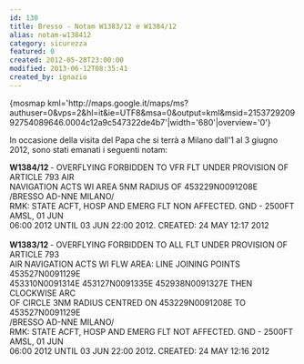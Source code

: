 ```yaml
---
id: 130
title: Bresso - Notam W1383/12 e W1384/12
alias: notam-w138412
category: sicurezza
featured: 0
created: 2012-05-28T23:00:00
modified: 2013-06-12T08:35:41
created_by: ignazio
---
```

<p>
 {mosmap kml='http://maps.google.it/maps/ms?authuser=0&amp;vps=2&amp;hl=it&amp;ie=UTF8&amp;msa=0&amp;output=kml&amp;msid=215372920992754089646.0004c12a9c547322de4b7'|width='680'|overview='0'}
</p>
<p>
</p>
<p>
 In occasione della visita del Papa che si terrà a Milano dall'1 al 3 giugno 2012, sono stati emanati i seguenti notam:
</p>
<p>
 <strong>
  W1384/12
 </strong>
 - OVERFLYING FORBIDDEN TO VFR FLT UNDER PROVISION OF ARTICLE 793 AIR
 <br/>
 NAVIGATION ACTS WI AREA 5NM RADIUS OF 453229N0091208E
 <br/>
 /BRESSO AD-NNE MILANO/
 <br/>
 RMK: STATE ACFT, HOSP AND EMERG FLT NON AFFECTED. GND - 2500FT AMSL, 01 JUN
 <br/>
 06:00 2012 UNTIL 03 JUN 22:00 2012. CREATED: 24 MAY 12:17 2012
 <br/>
 <br/>
 <strong>
  W1383/12
 </strong>
 - OVERFLYING FORBIDDEN TO ALL FLT UNDER PROVISION OF ARTICLE 793
 <br/>
 AIR NAVIGATION ACTS WI FLW AREA: LINE JOINING POINTS 453527N0091129E
 <br/>
 453310N0091314E 453127N0091335E 452938N0091327E THEN CLOCKWISE ARC
 <br/>
 OF CIRCLE 3NM RADIUS CENTRED ON 453229N0091208E TO 453527N0091129E
 <br/>
 /BRESSO AD-NNE MILANO/
 <br/>
 RMK: STATE ACFT, HOSP AND EMERG FLT NOT AFFECTED. GND - 2500FT AMSL, 01 JUN
 <br/>
 06:00 2012 UNTIL 03 JUN 22:00 2012. CREATED: 24 MAY 12:16 2012
</p>
